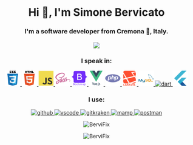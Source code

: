 <h1 align="center">Hi 👋, I'm Simone Bervicato</h1>
<h3 align="center">I'm a software developer from Cremona 🎻, Italy. </h3>




<p align="center">
<img align="center" src="http://24.media.tumblr.com/tumblr_m8naz2Hsfc1rciojso1_400.gif"/>
</p>

<h3 align="center">I speak in:</h3>
<p align="center">
<a href="https://www.w3schools.com/css/" target="_blank"> <img src="https://raw.githubusercontent.com/devicons/devicon/master/icons/css3/css3-original-wordmark.svg" alt="css3" width="40" height="40"/> </a> 
<a href="https://www.w3.org/html/" target="_blank"> <img src="https://raw.githubusercontent.com/devicons/devicon/master/icons/html5/html5-original-wordmark.svg" alt="html5" width="40" height="40"/> </a>
<a href="https://developer.mozilla.org/en-US/docs/Web/JavaScript" target="_blank"> <img src="https://raw.githubusercontent.com/devicons/devicon/master/icons/javascript/javascript-original.svg" alt="javascript" width="40" height="40"/> </a> 
<a href="https://sass-lang.com" target="_blank"> <img src="https://raw.githubusercontent.com/devicons/devicon/master/icons/sass/sass-original.svg" alt="sass" width="40" height="40"/> </a> 
<a href="https://getbootstrap.com" target="_blank"> <img src="https://raw.githubusercontent.com/devicons/devicon/master/icons/bootstrap/bootstrap-plain-wordmark.svg" alt="bootstrap" width="40" height="40"/> </a>
<a href="https://vuejs.org/" target="_blank"> <img src="https://raw.githubusercontent.com/devicons/devicon/9c6bfdb9783cdfe1018666ed76adcfd3eab6fad6/icons/vuejs/vuejs-original-wordmark.svg" alt="vuejs" width="40" height="40"/> </a>
<a href="https://www.php.net/" target="_blank"> <img src="https://raw.githubusercontent.com/devicons/devicon/9c6bfdb9783cdfe1018666ed76adcfd3eab6fad6/icons/php/php-plain.svg" alt="php" width="40" height="40"/> </a>
<a href="https://laravel.com/" target="_blank"> <img src="https://raw.githubusercontent.com/devicons/devicon/9c6bfdb9783cdfe1018666ed76adcfd3eab6fad6/icons/laravel/laravel-plain-wordmark.svg" alt="laravel" width="40" height="40"/> </a>
<a href="https://www.mysql.com/" target="_blank"> <img src="https://raw.githubusercontent.com/devicons/devicon/9c6bfdb9783cdfe1018666ed76adcfd3eab6fad6/icons/mysql/mysql-original-wordmark.svg" alt="mysql" width="40" height="40"/> </a>
<a href="https://dart.dev/" target="_blank"> <img src="https://upload.wikimedia.org/wikipedia/commons/f/fe/Dart_programming_language_logo.svg" alt="dart" width="80" height="40"/> </a>
<a href="https://flutter.dev/" target="_blank"> <img src="https://raw.githubusercontent.com/devicons/devicon/2809b567852a4648062a2d3e7c1c531367458c0b/icons/flutter/flutter-original.svg" alt="flutter" width="40" height="40"/> </a>
</p>

<h3 align="center">I use:</h3>
<p align="center">
<a href="https://github.com/" target="_blank"> <img src="https://github.githubassets.com/images/modules/logos_page/GitHub-Mark.png" alt="github" width="40" height="40"/> </a> 
<a href="https://code.visualstudio.com/" target="_blank"> <img src="https://code.visualstudio.com/assets/images/code-stable.png" alt="vscode" width="40" height="40"/> </a>
<a href="https://www.gitkraken.com/" target="_blank"> <img src="https://user-images.githubusercontent.com/2437911/62945705-2e111300-bdd7-11e9-8f82-cffa978d1071.png" alt="gitkraken" width="40" height="40"/> </a>
<a href="https://www.mamp.info/" target="_blank"> <img src="https://www.mamp.info/images/icons/mamp-pro.png" alt="mamp" width="40" height="40"/> </a>
<a href="https://www.postman.com/" target="_blank"> <img src="https://i.ibb.co/tqxC3fr/postman-logo.png" alt="postman" width="40" height="40"/> </a>
</p>

<p align="center"><img src="https://github-readme-stats.vercel.app/api/top-langs?username=BerviFix&show_icons=true&locale=en&layout=compact" alt="BerviFix" /></p>
<p align="center"><img src="https://github-readme-stats.vercel.app/api?username=BerviFix&bg_color=30,e96443,904e95&title_color=fff&text_color=fff&show_icons=true&icon_color=CFF601" alt="BerviFix" /></p>
